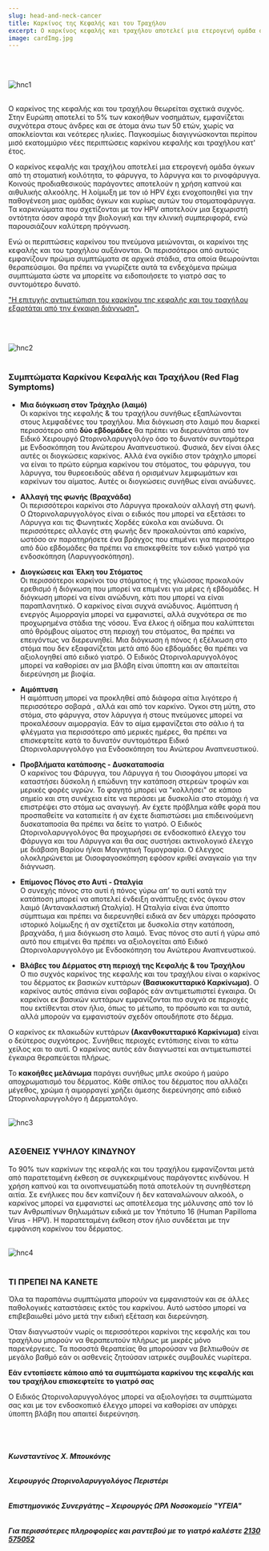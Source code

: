 ```yaml
---
slug: head-and-neck-cancer
title: Καρκίνος της Κεφαλής και του Τραχήλου
excerpt: Ο καρκίνος κεφαλής και τραχήλου αποτελεί μια ετερογενή ομάδα όγκων με προέλευση τη στοματική κοιλότητα, το φάρυγγα, το λάρυγγα και τον οισοφάγο.
image: cardImg.jpg
---
```


<br/>
<br/>

![hnc1](hnc1.jpg)
<br/>
<br/>

Ο καρκίνος της κεφαλής και του τραχήλου θεωρείται σχετικά συχνός. Στην Ευρώπη
αποτελεί το 5% των κακοήθων νοσημάτων, εμφανίζεται συχνότερα στους άνδρες και σε
άτομα άνω των 50 ετών, χωρίς να αποκλείονται και νεότερες ηλικίες. Παγκοσμίως
διαγιγνώσκονται περίπου μισό εκατομμύριο νέες περιπτώσεις καρκίνου κεφαλής και
τραχήλου κατ' έτος.

Ο καρκίνος κεφαλής και τραχήλου αποτελεί μια ετερογενή ομάδα όγκων από τη
στοματική κοιλότητα, το φάρυγγα, το λάρυγγα και το ρινοφάρυγγα. Κοινούς
προδιαθεσικούς παράγοντες αποτελούν η χρήση καπνού και αιθυλικής αλκοόλης.
Η λοίμωξη με τον ιό HPV έχει ενοχοποιηθεί για την παθογένεση μιας ομάδας όγκων και
κυρίως αυτών του στοματοφάρυγγα. Τα καρκινώματα που σχετίζονται με τον HPV
αποτελούν μια ξεχωριστή οντότητα όσον αφορά την βιολογική και την κλινική
συμπεριφορά, ενώ παρουσιάζουν καλύτερη πρόγνωση.

Ενώ οι περιπτώσεις καρκίνου του πνεύμονα μειώνονται, οι καρκίνοι της κεφαλής και του τραχήλου αυξάνονται. Οι περισσότεροι από αυτούς εμφανίζουν πρώιμα συμπτώματα σε αρχικά στάδια, στα οποία θεωρούνται θεραπεύσιμοι. Θα πρέπει να γνωρίζετε αυτά τα ενδεχόμενα πρώιμα συμπτώματα ώστε να μπορείτε να ειδοποιήσετε το γιατρό σας το
συντομότερο δυνατό.

<u>"Η επιτυχής αντιμετώπιση του καρκίνου της κεφαλής και του τραχήλου εξαρτάται από την έγκαιρη διάγνωση".</u>

<br/>
<br/>

![hnc2](hnc2.jpg)
<br/>
<br/>

### **Συμπτώματα Καρκίνου Κεφαλής και Τραχήλου (Red Flag Symptoms)**

- **Μια διόγκωση στον Τράχηλο (λαιμό)**<br/>
  Οι καρκίνοι της κεφαλής & του τραχήλου συνήθως εξαπλώνονται στους λεμφαδένες του τραχήλου. Μια διόγκωση στο λαιμό που διαρκεί περισσότερο από **δύο εβδομάδες** θα πρέπει να διερευνάται από τον Ειδικό Χειρουργό Ωτορινολαρυγγολόγο όσο το δυνατόν συντομότερα με Ενδοσκόπηση του Ανώτερου Αναπνευστικού. Φυσικά, δεν είναι όλες αυτές οι διογκώσεις καρκίνος. Αλλά ένα ογκίδιο στον τράχηλο μπορεί να είναι το πρώτο εύρημα καρκίνου του στόματος, του φάρυγγα, του λάρυγγα, του θυρεοειδούς αδένα ή ορισμένων λεμφωμάτων και καρκίνων του αίματος. Αυτές οι διογκώσεις συνήθως είναι ανώδυνες.

- **Αλλαγή της φωνής (Βραχνάδα)**<br/>
  Οι περισσότεροι καρκίνοι στο Λάρυγγα προκαλούν αλλαγή στη φωνή. Ο Ωτορινολαρυγγολόγος είναι ο ειδικός που μπορεί να εξετάσει το Λάρυγγα και τις Φωνητικές Χορδές εύκολα και ανώδυνα. Οι περισσότερες αλλαγές στη φωνής δεν προκαλούνται από καρκίνο, ωστόσο αν παρατηρήσετε ένα βράγχος που επιμένει για περισσότερο από δύο εβδομάδες θα πρέπει να επισκεφθείτε τον ειδικό γιατρό για ενδοσκόπηση (Λαρυγγοσκόπηση).

- **Διογκώσεις και Έλκη του Στόματος**<br/>
  Οι περισσότεροι καρκίνοι του στόματος ή της γλώσσας προκαλούν ερεθισμό ή διόγκωση που μπορεί να επιμένει για μέρες ή εβδομάδες. Η διόγκωση μπορεί να είναι ανώδυνη, κάτι που μπορεί να είναι παραπλανητικό. Ο καρκίνος είναι συχνά ανώδυνος. Αιμόπτυση ή ενεργός Αιμορραγία μπορεί να εμφανιστεί, αλλά συχνότερα σε πιο προχωρημένα στάδια της νόσου. Ένα έλκος ή οίδημα που καλύπτεται από θρόμβους αίματος στη περιοχή του στόματος, θα πρέπει να επειγόντως να διερευνηθεί. Μια διόγκωση ή πόνος ή εξέλκωση στο στόμα που δεν εξαφανίζεται μετά από δύο εβδομάδες θα πρέπει να αξιολογηθεί από ειδικό γιατρό. Ο Ειδικός Ωτορινολαρυγγολόγος μπορεί να καθορίσει αν μια βλάβη είναι ύποπτη και αν απαιτείται διερεύνηση με βιοψία.

- **Αιμόπτυση**<br/>
  Η αιμόπτυση μπορεί να προκληθεί από διάφορα αίτια λιγότερο ή περισσότερο σοβαρά , αλλά και από τον καρκίνο. Όγκοι στη μύτη, στο στόμα, στο φάρυγγα, στον λάρυγγα ή στους πνεύμονες μπορεί να προκαλέσουν αιμορραγία. Εάν το αίμα εμφανίζεται στο σάλιο ή τα φλέγματα για περισσότερο από μερικές ημέρες, θα πρέπει να επισκεφτείτε κατά το δυνατόν συντομότερα Ειδικό Ωτορινολαρυγγολόγο για Ενδοσκόπηση του Ανώτερου Αναπνευστικού.

- **Προβλήματα κατάποσης - Δυσκαταποσία**<br/>
  Ο καρκίνος του Φάρυγγα, του Λάρυγγα ή του Οισοφάγου μπορεί να καταστήσει δύσκολη ή επώδυνη την κατάποση στερεών τροφών και μερικές φορές υγρών. Το φαγητό μπορεί να "κολλήσει" σε κάποιο σημείο και στη συνέχεια είτε να περάσει με δυσκολία στο στομάχι ή να επιστρέψει στο στόμα ως αναγωγή. Αν έχετε πρόβλημα κάθε φορά που προσπαθείτε να καταπιείτε ή αν έχετε διαπιστώσει μια επιδεινούμενη δυσκαταποσία θα πρέπει να δείτε το γιατρό. Ο Ειδικός Ωτορινολαρυγγολόγος θα προχωρήσει σε ενδοσκοπικό έλεγχο του Φάρυγγα και του Λάρυγγα και θα σας συστήσει ακτινολογικό έλεγχο με διάβαση Βαρίου ή/και Μαγνητική Τομογραφία. Ο έλεγχος ολοκληρώνεται με Οισοφαγοσκόπηση εφόσον κριθεί αναγκαίο για την διάγνωση.

- **Επίμονος Πόνος στο Αυτί - Ωταλγία**<br/>
  Ο συνεχής πόνος στο αυτί ή πόνος γύρω απ’ το αυτί κατά την κατάποση μπορεί να αποτελεί ένδειξη ανάπτυξης ενός όγκου στον λαιμό (Αντανακλαστική Ωταλγία). Η Ωταλγία είναι ένα ύποπτο σύμπτωμα και πρέπει να διερευνηθεί ειδικά αν δεν υπάρχει πρόσφατο ιστορικό λοίμωξης ή αν σχετίζεται με δυσκολία στην κατάποση, βραχνάδα, ή μια διόγκωση στο λαιμό. Ένας πόνος στο αυτί ή γύρω από αυτό που επιμένει θα πρέπει να αξιολογείται από Ειδικό Ωτορινολαρυγγολόγο με Ενδοσκόπηση του Ανώτερου Αναπνευστικού.

- **Βλάβες του Δέρματος στη περιοχή της Κεφαλής & του Τραχήλου**<br/>
  Ο πιο συχνός καρκίνος της κεφαλής και του τραχήλου είναι ο καρκίνος του δέρματος εκ βασικών κυττάρων **(Βασικοκυτταρικό Καρκίνωμα)**. Ο καρκίνος αυτός σπάνια είναι σοβαρός εάν αντιμετωπιστεί έγκαιρα. Οι καρκίνοι εκ βασικών κυττάρων εμφανίζονται πιο συχνά σε περιοχές που εκτίθενται στον ήλιο, όπως το μέτωπο, το πρόσωπο και τα αυτιά, αλλά μπορούν να εμφανιστούν σχεδόν οπουδήποτε στο δέρμα.

Ο καρκίνος εκ πλακωδών κυττάρων **(Ακανθοκυτταρικό Καρκίνωμα)** είναι ο δεύτερος συχνότερος. Συνήθεις περιοχές εντόπισης είναι το κάτω χείλος και το αυτί. Ο καρκίνος αυτός εάν διαγνωστεί και αντιμετωπιστεί έγκαιρα θεραπεύεται πλήρως.

Το **κακοήθες μελάνωμα** παράγει συνήθως μπλε σκούρο ή μαύρο αποχρωματισμό του δέρματος. Κάθε σπίλος του δέρματος που αλλάζει μέγεθος, χρώμα ή αιμορραγεί χρήζει άμεσης διερεύνησης από ειδικό Ωτορινολαρυγγολόγο ή Δερματολόγο.
<br/>
<br/>

![hnc3](hnc3.jpg)
<br/>
<br/>

### **ΑΣΘΕΝΕΙΣ ΥΨΗΛΟΥ ΚΙΝΔΥΝΟΥ**

Το 90% των καρκίνων της κεφαλής και του τραχήλου εμφανίζονται μετά από παρατεταμένη έκθεση σε συγκεκριμένους παράγοντες κινδύνου. Η χρήση καπνού και τα οινοπνευματώδη ποτά αποτελούν τη συνηθέστερη αιτία. Σε ενήλικες που δεν καπνίζουν ή δεν καταναλώνουν αλκοόλ, ο καρκίνος μπορεί να εμφανιστεί ως αποτέλεσμα της μόλυνσης από τον Ιό των Ανθρωπίνων Θηλωμάτων ειδικά με τον Υπότυπο 16 (Human Papilloma Virus - HPV). Η παρατεταμένη έκθεση στον ήλιο συνδέεται με την εμφάνιση καρκίνου του δέρματος.
<br/>
<br/>

![hnc4](hnc4.jpg)
<br/>
<br/>

### **ΤΙ ΠΡΕΠΕΙ ΝΑ ΚΑΝΕΤΕ**

Όλα τα παραπάνω συμπτώματα μπορούν να εμφανιστούν και σε άλλες παθολογικές καταστάσεις εκτός του καρκίνου. Αυτό ωστόσο μπορεί να επιβεβαιωθεί μόνο μετά την ειδική εξέταση και διερεύνηση.

Όταν διαγνωστούν νωρίς οι περισσότεροι καρκίνοι της κεφαλής και του τραχήλου μπορούν να θεραπευτούν πλήρως με μικρές μόνο παρενέργειες. Τα ποσοστά θεραπείας θα μπορούσαν να βελτιωθούν σε μεγάλο βαθμό εάν οι ασθενείς ζητούσαν ιατρικές συμβουλές νωρίτερα.

**Εάν εντοπίσετε κάποιο από τα συμπτώματα καρκίνου της κεφαλής και του τραχήλου επισκεφτείτε το γιατρό σας**

Ο Ειδικός Ωτορινολαρυγγολόγος μπορεί να αξιολογήσει τα συμπτώματα σας και με τον ενδοσκοπικό έλεγχο μπορεί να καθορίσει αν υπάρχει ύποπτη βλάβη που απαιτεί διερεύνηση.

<br/>
<br/>

###### **Κωνσταντίνος Χ. Μπουκόνης**

###### **Χειρουργός Ωτορινολαρυγγολόγος Περιστέρι**

###### **Επιστημονικός Συνεργάτης – Χειρουργός ΩΡΛ Νοσοκομείο "ΥΓΕΙΑ"**

###### **_Για περισσότερες πληροφορίες και ραντεβού με το γιατρό καλέστε [2130 575052](tel:2130575052 '2130 575052')_**
